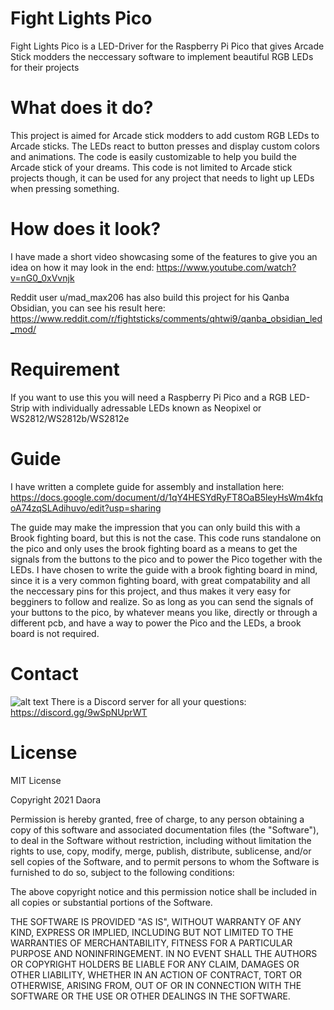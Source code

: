 # Fight Lights Pico
Fight Lights Pico is a LED-Driver for the Raspberry Pi Pico that gives Arcade Stick modders the neccessary software to implement beautiful RGB LEDs for their projects

# What does it do?

This project is aimed for Arcade stick modders to add custom RGB LEDs to Arcade sticks. The LEDs react to button presses and display custom colors and animations.
The code is easily customizable to help you build the Arcade stick of your dreams.
This code is not limited to Arcade stick projects though, it can be used for any project that needs to light up LEDs when pressing something.


# How does it look?

I have made a short video showcasing some of the features to give you an idea on how it may look in the end:
https://www.youtube.com/watch?v=nG0_0xVvnjk

Reddit user u/mad_max206 has also build this project for his Qanba Obsidian, you can see his result here: https://www.reddit.com/r/fightsticks/comments/qhtwi9/qanba_obsidian_led_mod/

# Requirement

If you want to use this you will need a Raspberry Pi Pico and a RGB LED-Strip with individually adressable LEDs known as Neopixel or WS2812/WS2812b/WS2812e

# Guide

I have written a complete guide for assembly and installation here: https://docs.google.com/document/d/1qY4HESYdRyFT8OaB5leyHsWm4kfqoA74zqSLAdihuvo/edit?usp=sharing

The guide may make the impression that you can only build this with a Brook fighting board, but this is not the case. This code runs standalone on the pico and only
uses the brook fighting board as a means to get the signals from the buttons to the pico and to power the Pico together with the LEDs. I have chosen to write the guide
with a brook fighting board in mind, since it is a very common fighting board, with great compatability and all the neccessary pins for this project, and thus makes it
very easy for begginers to follow and realize.
So as long as you can send the signals of your buttons to the pico, by whatever means you like, directly or through a different pcb,
and have a way to power the Pico and the LEDs, a brook board is not required.

# Contact

![alt text](https://www.swe-chumbucket.com/index.php/s/gsq7pN8Loo236Qk/preview) 
There is a Discord server for all your questions: https://discord.gg/9wSpNUprWT

# License

MIT License

Copyright 2021 Daora

Permission is hereby granted, free of charge, to any person obtaining a copy of this software and associated documentation files (the "Software"), to deal in the Software without restriction, including without limitation the rights to use, copy, modify, merge, publish, distribute, sublicense, and/or sell copies of the Software, and to permit persons to whom the Software is furnished to do so, subject to the following conditions:

The above copyright notice and this permission notice shall be included in all copies or substantial portions of the Software.

THE SOFTWARE IS PROVIDED "AS IS", WITHOUT WARRANTY OF ANY KIND, EXPRESS OR IMPLIED, INCLUDING BUT NOT LIMITED TO THE WARRANTIES OF MERCHANTABILITY, FITNESS FOR A PARTICULAR PURPOSE AND NONINFRINGEMENT. IN NO EVENT SHALL THE AUTHORS OR COPYRIGHT HOLDERS BE LIABLE FOR ANY CLAIM, DAMAGES OR OTHER LIABILITY, WHETHER IN AN ACTION OF CONTRACT, TORT OR OTHERWISE, ARISING FROM, OUT OF OR IN CONNECTION WITH THE SOFTWARE OR THE USE OR OTHER DEALINGS IN THE SOFTWARE.
